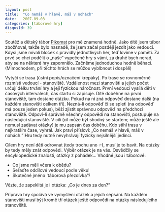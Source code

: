 ```yaml
---
layout: post
title:  "Co nemáš v hlavě, máš v nohách"
date:   2007-09-03
categories: [táborové hry]
disqusId: 39
---
```

Soutěž a dětský tábor [Pikomat](http://www.pikomat.cz/) pro mě znamená hodně. Jako dítě jsem tábor zbožňoval, takže bylo nasnadě, že jsem začal později jezdit jako 
vedoucí. Kdysi jsme mívali bloček s pravidly jednotlivých her, teď lovíme v paměti. Za prvé se chci podělit o „naše“ vypečené hry s vámi, za druhé bych nerad, aby se na některé hry zapomnělo. Začněme jednoduchou hodně běhací. (Mimochodem, při těchto hrách se můžou vyblbnout i dospělí)
<!--more-->

Vytyčí se trasa (ústní popis/označení krepáky). Po trase se rovnoměrně rozmístí vedoucí - stanoviště. Vzdálenost mezi stanovišti a jejich 
počet určují délku trvání hry a její fyzickou náročnost. První vedoucí vysílá děti v časových intervalech, čas startu si zapisuje. Dítě doběhne na první stanoviště, tam dostane otázku. Pokud na ni zná odpověď dostane další (na každém stanovišti celkem tři). Nezná-li odpověď či se spletl (na odpověď má pouze jeden pokus), běží zjistit správnou odpověď na předchozí stanoviště. Odpoví-li správně všechny odpovědi na stanovišti, postupuje na následující stanoviště. V cíli (cíl může být shodný se startem; může ještě ale nemusí zadávat otázky) je mu zapsán čas doběhu. Kdo stihl trasu v nejkratším čase, vyhrál. Jak praví přísloví: „Co nemáš v hlavě, máš v nohách.“ Hru tedy nutně nevyhrávají fyzicky nejsilnější jedinci.

Cílem hry není děti odrovnat (tedy trochu ano :-), musí je to bavit. Na otázky by tedy měly znát odpovědi. Výběr otázek je na vás. Osvědčily se encyklopedické znalosti, otázky z pohádek... Vhodné jsou i táborové:

* Co jsme měli včera k obědu?
* Seřaďte oddílové vedoucí podle věku!
* Skutečné jméno 'táborová přezdívka'?

Vězte, že zapeklitá je i otázka: „Co je dnes za den?“

Příprava hry spočívá ve vymyšlení otázek a jejich sepsání. Na každém stanovišti musí být kromě tří otázek ještě odpovědi na otázky následujícího stanoviště.